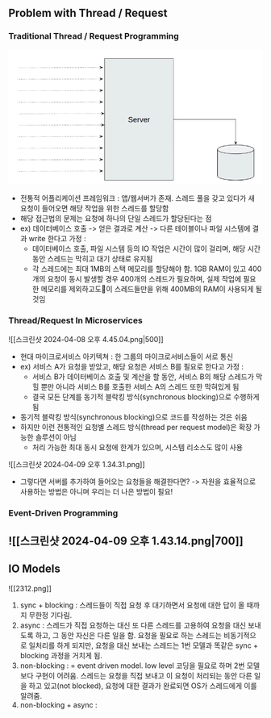 ## Problem with Thread / Request
### Traditional Thread / Request Programming
![|400](./attached_files/1.png)
- 전통적 어플리케이션 프레임워크 : 앱/웹서버가 존재. 스레드 풀을 갖고 있다가 새 요청이 들어오면 해당 작업을 위한 스레드를 할당함
- 해당 접근법의 문제는 요청에 하나의 단일 스레드가 할당된다는 점
- ex) 데이터베이스 호출 -> 얻은 결과로 계산 -> 다른 테이블이나 파일 시스템에 결과 write 한다고 가정 :
	- 데이터베이스 호출, 파일 시스템 등의 IO 작업은 시간이 많이 걸리며, 해당 시간동안 스레드는 막히고 대기 상태로 유지됨
	- 각 스레드에는 최대 1MB의 스택 메모리를 할당해야 함. 1GB RAM이 있고 400개의 요청이 동시 발생할 경우 400개의 스레드가 필요하며, 실제 작업에 필요한 메모리를 제외하고도이 스레드들만을 위해 400MB의 RAM이 사용되게 될 것임

### Thread/Request In Microservices
![[스크린샷 2024-04-08 오후 4.45.04.png|500]]
- 현대 마이크로서비스 아키텍쳐 : 한 그룹의 마이크로서비스들이 서로 통신
- ex) 서비스 A가 요청을 받았고, 해당 요청은 서비스 B를 필요로 한다고 가정 :
	- 서비스 B가 데이터베이스 호출 및 계산을 할 동안, 서비스 B의 해당 스레드가 막힐 뿐만 아니라 서비스 B를 호출한 서비스 A의 스레드 또한 막혀있게 됨
	- 결국 모든 단계를 동기적 블락킹 방식(synchronous blocking)으로 수행하게 됨
- 동기적 블락킹 방식(synchronous blocking)으로 코드를 작성하는 것은 쉬움
- 하지만 이런 전통적인 요청별 스레드 방식(thread per request model)은 확장 가능한 솔루션이 아님
	- 처리 가능한 최대 동시 요청에 한계가 있으며, 시스템 리소스도 많이 사용

![[스크린샷 2024-04-09 오후 1.34.31.png]]
- 그렇다면 서버를 추가하여 들어오는 요청들을 해결한다면? -> 자원을 효율적으로 사용하는 방법은 아니며 우리는 더 나은 방법이 필요!

### Event-Driven Programming
![[스크린샷 2024-04-09 오후 1.43.14.png|700]]
- 




## IO Models
![[2312.png]]

1. sync + blocking : 스레드들이 직접 요청 후 대기하면서 요청에 대한 답이 올 때까지 무한정 기다림.
2. async : 스레드가 직접 요청하는 대신 또 다른 스레드를 고용하여 요청을 대신 보내도록 하고, 그 동안 자신은 다른 일을 함. 요청을 필요로 하는 스레드는 비동기적으로 일처리를 하게 되지만, 요청을 대신 보내는 스레드는 1번 모델과 똑같은 sync + blocking 과정을 거치게 됨. 
3. non-blocking : = event driven model. low level 코딩을 필요로 하며 2번 모델보다 구현이 어려움. 스레드는 요청을 직접 보내고 이 요청이 처리되는 동안 다른 일을 하고 있고(not blocked), 요청에 대한 결과가 완료되면 OS가 스레드에게 이를 알려줌.
4. non-blocking + async :